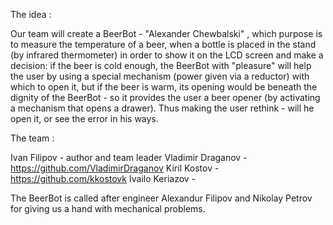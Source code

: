 The idea : 

Our team will create a BeerBot - "Alexander Chewbalski" , which purpose is to measure the temperature of a beer, when a bottle is placed in the stand (by infrared thermometer) in order to show it on the LCD screen and make a decision: if the beer is cold enough, the BeerBot with "pleasure" will help the user by using a special mechanism (power given via a reductor) with which to open it, but if the beer is warm, its opening would be beneath the dignity of the BeerBot - so it provides the user a beer opener (by activating a mechanism that opens a drawer). Thus making the user rethink - will he open it, or see the error in his ways.

The team :

Ivan Filipov - author and team leader
Vladimir Draganov - https://github.com/VladimirDraganov
Kiril Kostov - https://github.com/kkostovk
Ivailo Keriazov - 

The BeerBot is called after engineer Alexandur Filipov and Nikolay Petrov for giving us a hand with 
mechanical problems.
